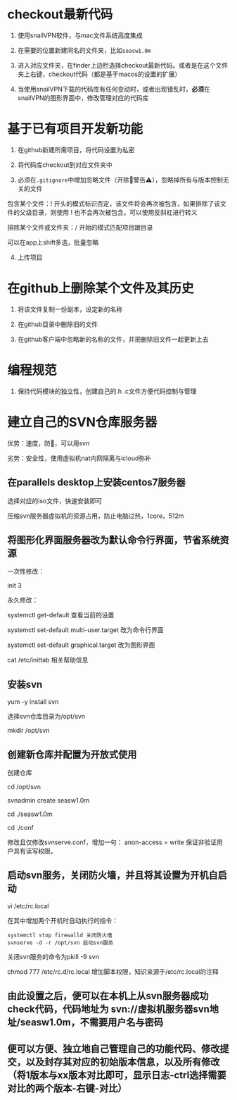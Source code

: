 # checkout最新代码

1. 使用snailVPN软件，与mac文件系统高度集成

2. 在需要的位置新建同名的文件夹，比如`seasw1.0m`

3. 进入对应文件夹，在finder上边栏选择checkout最新代码。或者是在这个文件夹上右键，checkout代码（都是基于macos的设置的扩展）

4. 当使用snailVPN下载的代码库有任何变动时，或者出现错乱时，**必须**在snailVPN的图形界面中，修改管理对应的代码库

# 基于已有项目开发新功能

1. 在github新建所需项目，将代码设置为私密

2. 将代码库checkout到对应文件夹中

3. 必须在`.gitignore`中增加忽略文件（开除🔫警告⚠️），忽略掉所有与版本控制无关的文件

包含某个文件：! 开头的模式标识否定，该文件将会再次被包含，如果排除了该文件的父级目录，则使用 ! 也不会再次被包含。可以使用反斜杠进行转义

排除某个文件或文件夹：/ 开始的模式匹配项目跟目录

可以在app上shift多选，批量忽略

4. 上传项目

# 在github上删除某个文件及其历史

1. 将该文件复制一份副本，设定新的名称

2. 在github目录中删除旧的文件

3. 在github客户端中忽略新的名称的文件，并把删除旧文件一起更新上去

# 编程规范

1. 保持代码模块的独立性，创建自己的.h .c文件方便代码控制与管理

# 建立自己的SVN仓库服务器

优势：速度，防🔫，可以用svn

劣势：安全性，使用虚拟机nat内网隔离与icloud弥补

## 在parallels desktop上安装centos7服务器

选择对应的iso文件，快速安装即可

压缩svn服务器虚拟机的资源占用，防止电脑过热，1core，512m

## 将图形化界面服务器改为默认命令行界面，节省系统资源

一次性修改：

init 3

永久修改：

systemctl get-default 查看当前的设置

systemctl set-default multi-user.target 改为命令行界面

systemctl set-default graphical.target 改为图形界面

cat /etc/inittab 相关帮助信息

## 安装svn

yum -y install svn

选择svn仓库目录为/opt/svn

mkdir /opt/svn

## 创建新仓库并配置为开放式使用

创建仓库

cd /opt/svn

svnadmin create seasw1.0m

cd ./seasw1.0m

cd ./conf

修改且仅修改svnserve.conf，增加一句：
anon-access = write
保证非验证用户具有读写权限。

## 启动svn服务，关闭防火墙，并且将其设置为开机自启动

vi /etc/rc.local

在其中增加两个开机时自动执行的指令：
```shell
systemctl stop firewalld 关闭防火墙
svnserve -d -r /opt/svn 启动svn服务
```

关闭svn服务的命令为pkill -9 svn

chmod 777 /etc/rc.d/rc.local 增加脚本权限，知识来源于/etc/rc.local的注释

## 由此设置之后，便可以在本机上从svn服务器成功check代码，代码地址为 svn://虚拟机服务器svn地址/seasw1.0m，不需要用户名与密码

## 便可以方便、独立地自己管理自己的功能代码、修改提交，以及封存其对应的初始版本信息，以及所有修改（将1版本与xx版本对比即可，显示日志-ctrl选择需要对比的两个版本-右键-对比）
